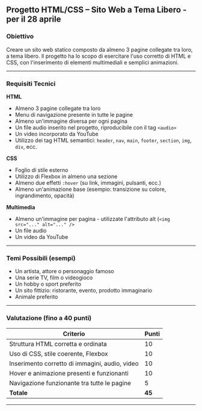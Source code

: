 ## Progetto HTML/CSS – Sito Web a Tema Libero - per il 28 aprile

### Obiettivo
Creare un sito web statico composto da almeno 3 pagine collegate tra loro, a tema libero. Il progetto ha lo scopo di esercitare l'uso corretto di HTML e CSS, con l'inserimento di elementi multimediali e semplici animazioni.

---

### Requisiti Tecnici

**HTML**
- Almeno 3 pagine collegate tra loro
- Menu di navigazione presente in tutte le pagine
- Almeno un'immagine diversa per ogni pagina
- Un file audio inserito nel progetto, riproducibile con il tag `<audio>`
- Un video incorporato da YouTube
- Utilizzo dei tag HTML semantici: `header`, `nav`, `main`, `footer`, `section`, `img`, `div`, ecc.

**CSS**
- Foglio di stile esterno
- Utilizzo di Flexbox in almeno una sezione
- Almeno due effetti `:hover` (su link, immagini, pulsanti, ecc.)
- Almeno un'animazione base (esempio: transizione su colore, ingrandimento, opacità)

**Multimedia**
- Almeno un'immagine per pagina - utilizzate l'attributo alt (`<img src="..." alt="..." />`
- Un file audio
- Un video da YouTube

---

### Temi Possibili (esempi)
- Un artista, attore o personaggio famoso
- Una serie TV, film o videogioco
- Un hobby o sport preferito
- Un sito fittizio: ristorante, evento, prodotto immaginario
- Animale preferito

---

### Valutazione (fino a 40 punti)

| Criterio                                      | Punti |
|-----------------------------------------------|--------|
| Struttura HTML corretta e ordinata            | 10     |
| Uso di CSS, stile coerente, Flexbox           | 10     |
| Inserimento corretto di immagini, audio, video| 10     |
| Hover e animazione presenti e funzionanti     | 10     |
| Navigazione funzionante tra tutte le pagine   | 5      |
| **Totale**                                    | **45** |

---
